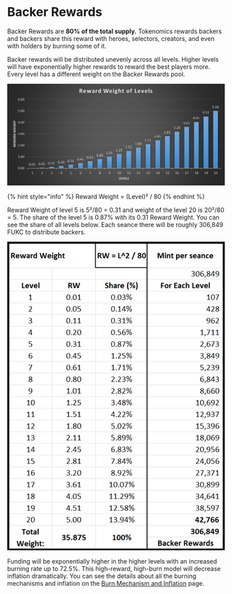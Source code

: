 # Backer Rewards

Backer Rewards are **80% of the total supply.** Tokenomics rewards backers and backers share this reward with heroes, selectors, creators, and even with holders by burning some of it.

Backer rewards will be distributed unevenly across all levels. Higher levels will have exponentially higher rewards to reward the best players more. Every level has a different weight on the Backer Rewards pool.&#x20;

![Reward Weight of Levels](<../.gitbook/assets/image (2).png>)

{% hint style="info" %}
Reward Weight = (Level)² / 80
{% endhint %}

Reward Weight of level 5 is 5²/80 = 0.31 and weight of the level 20 is 20²/80 = 5. The share of the level 5 is 0.87% with its 0.31 Reward Weight. You can see the share of all levels below. Each seance there will be roughly 306,849 FUKC to distribute backers.

![Backer Rewards](<../.gitbook/assets/image (1) (1).png>)

Funding will be exponentially higher in the higher levels with an increased burning rate up to 72.5%.  This high-reward, high-burn model will decrease inflation dramatically. You can see the details about all the burning mechanisms and inflation on the [Burn Mechanism and Inflation](burn-mechanisms-and-inflation.md) page.
